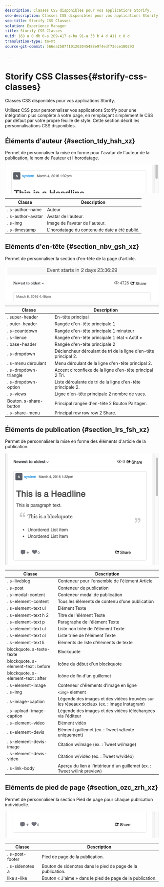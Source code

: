 ```yaml
---
description: Classes CSS disponibles pour vos applications Storify.
seo-description: Classes CSS disponibles pour vos applications Storify.
seo-title: Storify CSS Classes
solution: Experience Manager
title: Storify CSS Classes
uuid: 168 a 0 db 0-a 209-417 a-ba 91-a 33 b 4 d 411 c 8 d
translation-type: tm+mt
source-git-commit: 566ea2587f101202045488e9f4edf73ece100293

---
```



# Storify CSS Classes{#storify-css-classes}

Classes CSS disponibles pour vos applications Storify.

Utilisez CSS pour personnaliser vos applications Storify pour une intégration plus complète à votre page, en remplaçant simplement le CSS par défaut par votre propre feuille de style. Cette section décrit les personnalisations CSS disponibles.

## Éléments d'auteur {#section_tdy_hsh_xz}

Permet de personnaliser la mise en forme pour l'avatar de l'auteur de la publication, le nom de l'auteur et l'horodatage.

![](assets/StorifyAuthorCSS.png)

| Classe | Description |
|---|---|
| . s-author-name | Auteur |
| . s-author-avatar | Avatar de l'auteur. |
| . s-img | Image de l'avatar de l'auteur. |
| . s-timestamp | L'horodatage du contenu de date a été publié. |

## Eléments d'en-tête {#section_nbv_gsh_xz}

Permet de personnaliser la section d'en-tête de la page d'article.

![](assets/StorifyHeaderCSS-countdown-1.png)

| **Classe** | **Description** |
|---|---|
| . super-header | En-tête principal |
| . outer-header | Rangée d'en-tête principale 1 |
| . s-countdown | Rangée d'en-tête principale 1 minuteur |
| . s-lience | Rangée d'en-tête principale 1 état « Actif » |
| . base-header | Rangée d'en-tête principale 2 |
| . s-dropdown | Déclencheur déroulant de tri de la ligne d'en-tête principal 2. |
| . s-menu déroulant | Menu déroulant de la ligne d'en-tête principal 2. |
| . s-dropdown-triangle | Accent circonflexe de la ligne d'en-tête principal 2 Tri. |
| . s-dropdown-option | Liste déroulante de tri de la ligne d'en-tête principale 2. |
| . s-views | Ligne d'en-tête principale 2 nombre de vues. |
| Bouton. s-share-button | Principal rangée d'en-tête 2 Bouton Partager. |
| . s-share-menu | Principal row row row 2 Share. |

## Éléments de publication {#section_lrs_fsh_xz}

Permet de personnaliser la mise en forme des éléments d'article de la publication.

![](assets/StorifyPostCSS.png)

| **Classe** | **Description** |
|---|---|
| . s-liveblog | Conteneur pour l'ensemble de l'élément Article |
| . s-post | Conteneur de publication |
| . s-modal-content | Conteneur modal de publication |
| . s-element-content | Tous les éléments de contenu d'une publication |
| . s-element-text ul | Elément Texte |
| . s-element-text h 2 | Titre de l'élément Texte |
| . s-element-text p | Paragraphe de l'élément Texte |
| . s-element-text ul | Liste non triée de l'élément Texte |
| . s-element-text ol | Liste triée de l'élément Texte |
| . s-element-text li | Eléments de liste d'éléments de texte |
| blockquote. s-texte-texte | Blockquote |
| blockquote. s-element-text : before | Icône du début d'un blockquote |
| blockquote. s-element-text : after | Icône de fin d'un guillemet |
| . s-element-image | Conteneur d'éléments d'image en ligne |
| . s-img | `<img>` element |
| . s-image-caption | Légende des images et des vidéos trouvées sur les réseaux sociaux (ex. : Image Instagram) |
| . s-upload-image-caption | Légende des images et des vidéos téléchargées via l'éditeur |
| . s-element-video | Elément vidéo |
| . s-element-devis | Elément guillemet (ex. : Tweet w/texte uniquement) |
| . s-element-devis-image | Citation w/image (ex. : Tweet w/image) |
| . s-element-devis-video | Citation w/vidéo (ex. : Tweet w/vidéo) |
| . s-link-body | Aperçu du lien à l'intérieur d'un guillemet (ex. : Tweet w/link preview) |

## Eléments de pied de page {#section_ozc_zrh_xz}

Permet de personnaliser la section Pied de page pour chaque publication individuelle.

![](assets/storify_CSS_footer.png)

| **Classe** | **Description** |
|---|---|
| . s-post-footer | Pied de page de la publication. |
| . s-sidenotes a | Bouton de sidenotes dans le pied de page de la publication. |
| like s-like | Bouton « J'aime » dans le pied de page de la publication. |
